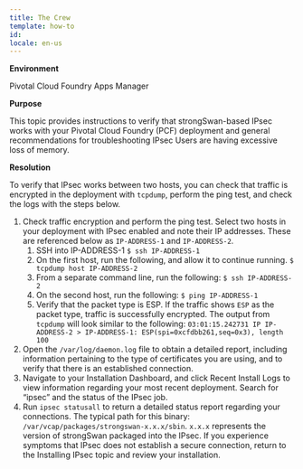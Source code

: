 ```yaml
---
title: The Crew
template: how-to
id:
locale: en-us
---
```


**Environment**

Pivotal Cloud Foundry 
Apps Manager

**Purpose**

This topic provides instructions to verify that strongSwan-based IPsec works with your Pivotal Cloud Foundry (PCF) deployment and general recommendations for troubleshooting IPsec
Users are having excessive loss of memory.

**Resolution**

To verify that IPsec works between two hosts, you can check that traffic is encrypted in the deployment with ``tcpdump``, perform the ping test, and check the logs with the steps below.

1. Check traffic encryption and perform the ping test. Select two hosts in your deployment with IPsec enabled and note their IP addresses. These are referenced below as ``IP-ADDRESS-1`` and ``IP-ADDRESS-2``.
    1. SSH into IP-ADDRESS-1
``$ ssh IP-ADDRESS-1``
    2. On the first host, run the following, and allow it to continue running.
``$ tcpdump host IP-ADDRESS-2``
    3. From a separate command line, run the following:
``$ ssh IP-ADDRESS-2``
    4. On the second host, run the following:
``$ ping IP-ADDRESS-1``
    5. Verify that the packet type is ESP. If the traffic shows ``ESP`` as the packet type, traffic is successfully encrypted. The output from ``tcpdump`` will look similar to the following:
``03:01:15.242731 IP IP-ADDRESS-2 > IP-ADDRESS-1: ESP(spi=0xcfdbb261,seq=0x3), length 100``
2. Open the ``/var/log/daemon.log`` file to obtain a detailed report, including information pertaining to the type of certificates you are using, and to verify that there is an established connection.
3. Navigate to your Installation Dashboard, and click Recent Install Logs to view information regarding your most recent deployment. Search for “ipsec” and the status of the IPsec job.
4. Run ```ipsec statusall``` to return a detailed status report regarding your connections. The typical path for this binary: ``/var/vcap/packages/strongswan-x.x.x/sbin``. ``x.x.x`` represents the version of strongSwan packaged into the IPsec.
If you experience symptoms that IPsec does not establish a secure connection, return to the Installing IPsec topic and review your installation.
